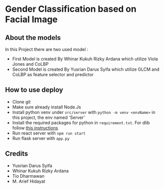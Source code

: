 # Gender Classification based on Facial Image


## About the models
In this Project there are two used model :
- First Model is created By Whinar Kukuh Rizky Ardana which utilize Viola Jones and CoLBP
- Second Model is created By Yusrian Darus Syifa which utilize GLCM and CoLBP as feature selector and predictor

## How to use deploy
- Clone git
- Make sure already install Node.Js 
- Install python venv under `src/server` with `python -m venv <envName>` in this project, the env named 'Server'
- Install the required packages for python in `requirement.txt`. For dlib follow [this instructions](https://www.youtube.com/watch?v=9zeb902f98s)
- Run react server with `npm run start`
- Run flask server with `app.py`



## Credits
- Yusrian Darus Syifa
- Whinar Kukuh Rizky Ardana
- Tio Dharmawan
- M. Arief Hidayat